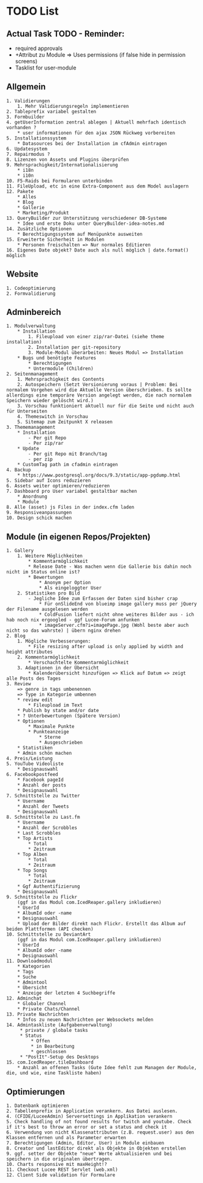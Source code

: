 # TODO List

## Actual Task TODO - Reminder:
- required approvals
- +Attribut zu Module => Uses permissions (if false hide in permission screens)
- Tasklist for user-module

## Allgemein
    1. Validierungen
        1. Mehr Validierungsregeln implementieren
    2. Tableprefix variabel gestalten
    3. Formbuilder
    4. getUserInformation zentral ablegen | Aktuell mehrfach identisch vorhanden ?
        * user informationen für den ajax JSON Rückweg vorbereiten
    5. Installationssystem
        * Datasources bei der Installation im cfAdmin eintragen
    6. Updatesystem
    7. Repairmodus ?
    8. Lizenzen von Assets und Plugins überprüfen
    9. Mehrsprachigkeit/Internationalisierung
        * i18n
        * i10n
    10. F5-Raids bei Formularen unterbinden
    11. FileUpload, etc in eine Extra-Component aus dem Model auslagern
    12. Pakete
        * Alles
        * Blog
        * Gallerie
        * Marketing/Produkt
    13. QueryBuilder zur Unterstützung verschiedener DB-Systeme
        * Idee und erste Doku unter QueryBuilder-idea-notes.md
    14. Zusätzliche Optionen
        * Berechtigungssystem auf Menüpunkte ausweiten
    15. Erweiterte Sicherheit in Modulen
        * Personen freischalten => Nur normales Editieren
    16. Eigenes Date objekt? Date auch als null möglich | date.format() möglich

## Website
    1. Codeoptimierung
    2. Formvalidierung

## Adminbereich
    1. Modulverwaltung
        * Installation
            1. Fileupload von einer zip/rar-Datei (siehe theme installation)
            2. Installation per git-repository
            3. Module-Modul überarbeiten: Neues Modul => Installation
        * Bugs und benötigte Features
            * Berechtigungen
            * Untermodule (Children)
    2. Seitenmanagement
        1. Mehrsprachigkeit des Contents
        2. Autospeichern (Setzt Versionierung voraus | Problem: Bei normalem Vorgehen wird die Aktuelle Version überschrieben. Es sollte allerdings eine temporäre Version angelegt werden, die nach normalem Speichern wieder gelöscht wird.)
        3. Vorschau funktioniert aktuell nur für die Seite und nicht auch für Unterseiten
        4. Themeswitch in Vorschau
        5. Sitemap zum Zeitpunkt X releasen
    3. Thememanagement
        * Installation
            - Per git Repo
            - Per zip/rar
        * Update
            - Per git Repo mit Branch/tag
            - per zip
        * CustomTag path im cfadmin eintragen
    4. Backup
        * https://www.postgresql.org/docs/9.3/static/app-pgdump.html
    5. Sidebar auf Icons reduzieren
    6. Assets weiter optimieren/reduzieren
    7. Dashboard pro User variabel gestaltbar machen
        * Anordnung
        * Module
    8. Alle (asset) js Files in der index.cfm laden
    9. Responsiveanpassungen
    10. Design schick machen

## Module (in eigenen Repos/Projekten)
    1. Gallery
        1. Weitere Möglichkeiten
            * Kommentarmöglichkeit
            * Release Date - Was machen wenn die Gallerie bis dahin noch nicht im Status online ist?
            * Bewertungen
                * Anonym per Option
                * Als eingeloggter User
        2. Statistiken pro Bild
            - Jegliche Idee zum Erfassen der Daten sind bisher crap
                * Für onSlideEnd von blueimp image gallery muss per jQuery der Filename ausgelesen werden
                * ColdFusion liefert nicht ohne weiteres Bilder aus - ich hab noch nix ergoogled - ggf Lucee-Forum anfunken
                * imageServer.cfm?i=imagePage.jpg (Wohl beste aber auch nicht so das wahrste) | übern nginx drehen
    2. Blog
        1. Mögliche Verbesserungen:
            * File resizing after upload is only applied by width and height attributes
        2. Kommentarmöglichkeit
            * Verschachtelte Kommentarmöglichkeit
        3. Adaptionen in der Übersicht
            * Kalenderübersicht hinzufügen => Klick auf Datum => zeigt alle Posts des Tages
    3. Review
        => genre in tags umbenennen
        => Type in Kategorie umbennen
        * review edit
            * Fileupload im Text
        * Publish by state and/or date
        * ? Unterbewertungen (Spätere Version)
        * Optionen
            * Maximale Punkte
            * Punkteanzeige
                * Sterne
                * Ausgeschrieben
        * Statistiken
        * Admin schön machen
    4. Preis/Leistung
    5. YouTube Videoliste
        * Designauswahl
    6. Facebookpostfeed
        * Facebook pageId
        * Anzahl der posts
        * Designauswahl
    7. Schnittstelle zu Twitter
        * Username
        * Anzahl der Tweets
        * Designauswahl
    8. Schnittstelle zu Last.fm
        * Username
        * Anzahl der Scrobbles
        * Last Scrobbles
        * Top Artists
            * Total
            * Zeitraum
        * Top Alben
            * Total
            * Zeitraum
        * Top Songs
            * Total
            * Zeitraum
        * Ggf Authentifizierung
        * Designauswahl
    9. Schnittstelle zu Flickr
        (ggf in das Modul com.IcedReaper.gallery inkludieren)
        * UserId
        * AlbumId oder -name
        * Designauswahl
        * Upload der Bilder direkt nach Flickr. Erstellt das Album auf beiden Plattformen (API checken)
    10. Schnittstelle zu DeviantArt
        (ggf in das Modul com.IcedReaper.gallery inkludieren)
        * UserId
        * AlbumId oder -name
        * Designauswahl
    11. Downloadmodul
        * Kategorien
        * Tags
        * Suche
        * Admintool
        * Übersicht
        * Anzeige der letzten 4 Suchbegriffe
    12. Adminchat
        * Globaler Channel
        * Private Chats/Channel
    13. Private Nachrichten
        * Infos zu neuen Nachrichten per Websockets melden
    14. Admintaskliste (Aufgabenverwaltung)
         * private / globale tasks
         * Status
             * Offen
             * in Bearbeitung
             * geschlossen
         * "PostIt"-Setup des Desktops
    15. com.IcedReaper.tileDashboard
        * Anzahl an offenen Tasks (Gute Idee fehlt zum Managen der Module, die, und wie, eine Taskliste haben)

## Optimierungen
    1. Datenbank optimieren
    2. Tabellenprefix in Application verankern. Aus Datei auslesen.
    4. (CFIDE/LuceeAdmin) Serversettings in Applikation verankern
    5. Check handling of not found results for twitch and youtube. Check if it's best to throw an error or set a status and check it
    6. Verwendung von nicht Klassenattributen (z.B. request.user) aus den Klassen entfernen und als Parameter erwarten
    7. Berechtigungen (Admin, Editor, User) in Module einbauen
    8. Creator und lastEditor direkt als Objekte in Objekten erstellen
    9. ggf. setter der Objekte "neue" Werte aktualisieren und bei speichern in die originalen übertragen.
    10. Charts responsive mit maxHeight!?
    11. Checkout Lucee REST Servlet (web.xml)
    12. Client Side validation für Formulare